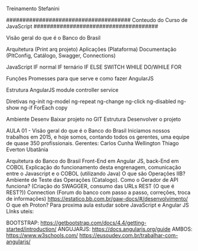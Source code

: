 Treinamento Stefanini

###################################### Conteudo do Curso de JavaScript ######################################

Visão geral do que é o Banco do Brasil

Arquitetura (Print arq projeto)
Aplicações (Plataforma)
Documentação (PltConfig, Catálogo, Swagger, Connections)

JavaScript 
    IF normal 
    IF ternário 
    IF ELSE
    SWITCH 
    WHILE 
    DO/WHILE 
    FOR

Funções
Promesses para que serve e como fazer
AngularJS

Estrutura AngularJS 
    module 
    controller 
    service

Diretivas 
    ng-init 
    ng-model 
    ng-repeat 
    ng-change 
    ng-click 
    ng-disabled 
    ng-show 
    ng-if 
    ForEach 
    copy
    
Ambiente Desenv Baixar projeto no GIT Estrutura Desenvolver o projeto

AULA 01 - Visão geral do que é o Banco do Brasil Iniciamos nossos trabalhos em 2015, e hoje somos, contando todos os gerentes, uma equipe de quase 350 profissionais. Gerentes: Carlos Cunha Wellington Thiago Everton Ubatânia

Arquitetura do Banco do Brasil
Front-End em Angular JS, back-End em COBOL
Explicação do funcionamento desta engrenagem, comunicação entre o Javascript e o COBOL (utilizando Java)
O que são Operações IIB?
Ambiente de Teste das Operações (Catalogo).
Como o Gerador de API funciona? (Criação do SWAGGER, consumo das URLs REST (O que é REST?))
Connection (Forum do banco com passo a passo, correções, troca de informações)
https://estatico.bb.com.br/gaw-docs/#/desenvolvimento/
O que eh Proton?
Para proxima aula estudar sobre JavaScript e Angular JS LInks uteis:

BOOTSTRAP: https://getbootstrap.com/docs/4.4/getting-started/introduction/ ANGUJARJS: https://docs.angularjs.org/guide AMBOS: https://www.w3schools.com/ https://eusoudev.com.br/trabalhar-com-angularjs/